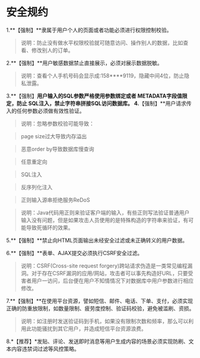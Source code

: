 # 安全规约

1.**【强制】**隶属于用户个人的页面或者功能必须进行权限控制校验。
> 说明：防止没有做水平权限校验就可随意访问、操作别人的数据，比如查看、修改别人的订单。

2.**【强制】**用户敏感数据禁止直接展示，必须对展示数据脱敏。
> 说明：查看个人手机号码会显示成:158****9119，隐藏中间4位，防止隐私泄露。

3.**【强制】**用户输入的SQL参数严格使用参数绑定或者  METADATA字段值限定，防止 SQL注入，禁止字符串拼接SQL访问数据库。
4.**【强制】**用户请求传入的任何参数必须做有效性验证。
>说明：忽略参数校验可能导致：

> page size过大导致内存溢出

> 恶意order by导致数据库慢查询

> 任意重定向

> SQL注入

> 反序列化注入

> 正则输入源串拒绝服务ReDoS

> 说明：Java代码用正则来验证客户端的输入，有些正则写法验证普通用户输入没有问题，但是如果攻击人员使用的是特殊构造的字符串来验证，有可能导致死循环的效果。

5.**【强制】**禁止向HTML页面输出未经安全过滤或未正确转义的用户数据。

6.**【强制】**表单、AJAX提交必须执行CSRF安全过滤。
> 说明：CSRF(Cross-site request forgery)跨站请求伪造是一类常见编程漏洞。对于存在CSRF漏洞的应用/网站，攻击者可以事先构造好URL，只要受害者用户一访问，后台便在用户不知情情况下对数据库中用户参数进行相应修改。

7.**【强制】**在使用平台资源，譬如短信、邮件、电话、下单、支付，必须实现正确的防重放限制，如数量限制、疲劳度控制、验证码校验，避免被滥刷、资损。
> 说明：如注册时发送验证码到手机，如果没有限制次数和频率，那么可以利用此功能骚扰到其它用户，并造成短信平台资源浪费。

8.*【推荐】*发贴、评论、发送即时消息等用户生成内容的场景必须实现防刷、文本内容违禁词过滤等风控策略。